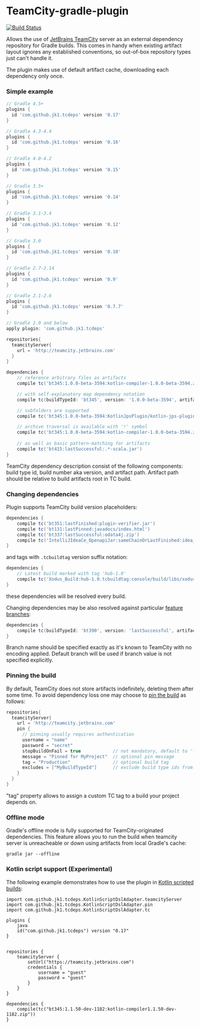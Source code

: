 TeamCity-gradle-plugin 
======================
[![Build Status](https://travis-ci.org/jk1/TeamCity-dependencies-gradle-plugin.png?branch=master)](https://travis-ci.org/jk1/TeamCity-dependencies-gradle-plugin)

Allows the use of [JetBrains TeamCity](http://www.jetbrains.com/teamcity/) server as an external dependency repository for Gradle builds. This comes in handy when existing artifact layout ignores any established conventions, so out-of-box repository types just can't handle it.

The plugin makes use of default artifact cache, downloading each dependency only once.

### Simple example

```groovy
// Gradle 4.5+
plugins {
  id 'com.github.jk1.tcdeps' version '0.17'
}

// Gradle 4.3-4.4
plugins {
  id 'com.github.jk1.tcdeps' version '0.16'
}

// Gradle 4.0-4.2
plugins {
  id 'com.github.jk1.tcdeps' version '0.15'
}

// Gradle 3.5+
plugins {
  id 'com.github.jk1.tcdeps' version '0.14'
}

// Gradle 3.1-3.4
plugins {
  id 'com.github.jk1.tcdeps' version '0.12'
}

// Gradle 3.0
plugins {
  id 'com.github.jk1.tcdeps' version '0.10'
}

// Gradle 2.7-2.14
plugins {
  id 'com.github.jk1.tcdeps' version '0.9'
}

// Gradle 2.1-2.6
plugins {
  id 'com.github.jk1.tcdeps' version '0.7.7'
}

// Gradle 2.0 and below
apply plugin: 'com.github.jk1.tcdeps'

repositories{
  teamcityServer{
    url = 'http://teamcity.jetbrains.com'
  }
}

dependencies {
    // reference arbitrary files as artifacts
    compile tc('bt345:1.0.0-beta-3594:kotlin-compiler-1.0.0-beta-3594.zip')

    // with self-explanatory map dependency notation
    compile tc(buildTypeId: 'bt345', version: '1.0.0-beta-3594', artifactPath: 'kotlin-compiler-for-maven.jar')

    // subfolders are supported
    compile tc('bt345:1.0.0-beta-3594:KotlinJpsPlugin/kotlin-jps-plugin.jar')

    // archive traversal is available with '!' symbol
    compile tc('bt345:1.0.0-beta-3594:kotlin-compiler-1.0.0-beta-3594.zip!/kotlinc/build.txt')
    
    // as well as basic pattern-matching for artifacts
    compile tc('bt415:lastSuccessful:.*-scala.jar')
}
```
TeamCity dependency description consist of the following components: build type id, build number aka version, and artifact path. Artifact path should be relative to build artifacts root in TC build. 

### Changing dependencies

Plugin supports TeamCity build version placeholders:

```groovy
dependencies {
    compile tc('bt351:lastFinished:plugin-verifier.jar')
    compile tc('bt131:lastPinned:javadocs/index.html')
    compile tc('bt337:lastSuccessful:odata4j.zip')
    compile tc('IntelliJIdeaCe_OpenapiJar:sameChainOrLastFinished:idea_rt.jar')
}
```

and tags with `.tcbuildtag` version suffix notation:

```groovy
dependencies {
    // Latest build marked with tag 'hub-1.0'
    compile tc('Xodus_Build:hub-1.0.tcbuildtag:console/build/libs/xodus-console.jar')
}
```

these dependencies will be resolved every build.

Changing dependencies may be also resolved against particular [feature branches](https://confluence.jetbrains.com/display/TCD8/Working+with+Feature+Branches):

```groovy
dependencies {
    compile tc(buildTypeId: 'bt390', version: 'lastSuccessful', artifactPath: 'updatePlugins.xml', branch: 'master')
}
```

Branch name should be specified exactly as it's known to TeamCity with no encoding applied.
Default branch will be used if branch value is not specified explicitly.

### Pinning the build

By default, TeamCity does not store artifacts indefinitely, deleting them after some time. To avoid dependency loss one may choose to [pin the build](https://confluence.jetbrains.com/display/TCD8/Pinned+Build) as follows:

```groovy
repositories{
  teamcityServer{
    url = 'http://teamcity.jetbrains.com'
    pin {
      // pinning usually requires authentication
      username = "name"
      password = "secret"
      stopBuildOnFail = true            // not mandatory, default to 'false' 
      message = "Pinned for MyProject"  // optional pin message
      tag = "Production"                // optional build tag  
      excludes = ["MyBuildTypeId"]      // exclude build type ids from pinning/tagging  
    }
  }
}
```
"tag" property allows to assign a custom TC tag to a build your project depends on.

### Offline mode

Gradle's offline mode is fully supported for TeamCity-originated dependencies. This feature allows you to run the build when teamcity server is unreacheable or down using artifacts from local Gradle's cache:

```
gradle jar --offline
```

### Kotlin script support (Experimental)

The following example demonstrates how to use the plugin in [Kotlin scripted builds](https://github.com/gradle/gradle-script-kotlin):

```
import com.github.jk1.tcdeps.KotlinScriptDslAdapter.teamcityServer
import com.github.jk1.tcdeps.KotlinScriptDslAdapter.pin
import com.github.jk1.tcdeps.KotlinScriptDslAdapter.tc

plugins {
    java
    id("com.github.jk1.tcdeps") version "0.17"
}


repositories {
    teamcityServer {
        setUrl("https://teamcity.jetbrains.com")
        credentials {
            username = "guest"
            password = "guest"
        }
    }
}

dependencies {
    compile(tc("bt345:1.1.50-dev-1182:kotlin-compiler1.1.50-dev-1182.zip"))
}
```

